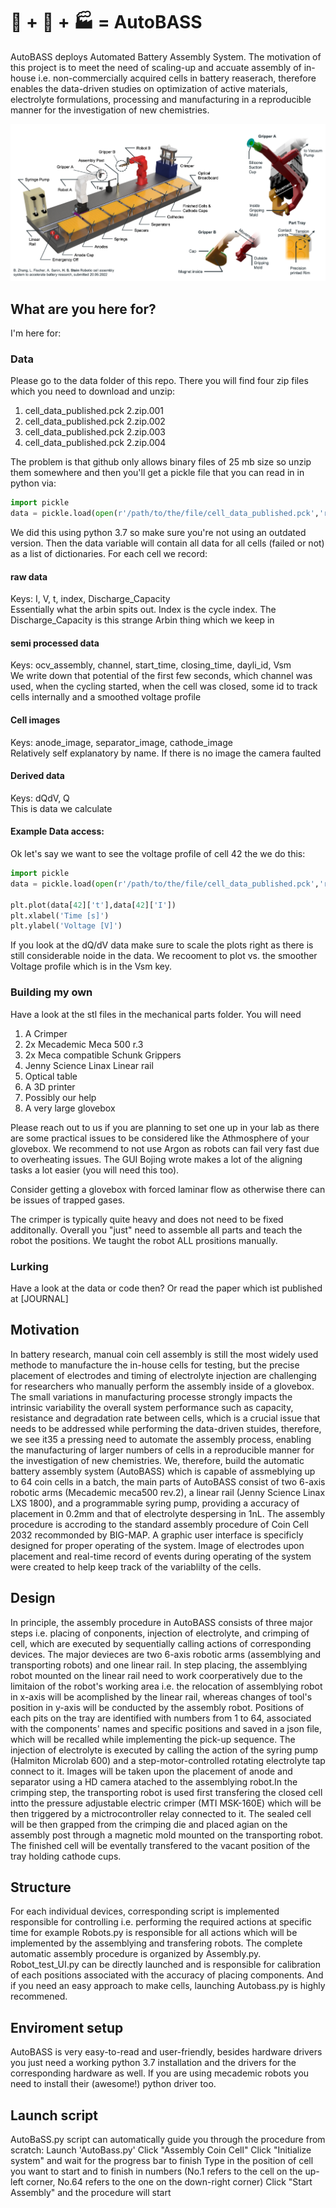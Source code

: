 # :battery: + :robot: + :factory: = AutoBASS 
AutoBASS deploys Automated Battery Assembly System. The motivation of this project is to meet the need of scaling-up and accuate assembly of in-house i.e. non-commercially acquired cells in battery reaserach, therefore enables the data-driven studies on optimization of active materials, electrolyte formulations, processing and manufacturing in a reproducible manner for the investigation of new chemistries.

![](figure1.png)

## What are you here for?

I'm here for:
### Data
Please go to the data folder of this repo. There you will find four zip files which you need to download and unzip:
1. cell_data_published.pck 2.zip.001
2. cell_data_published.pck 2.zip.002
3. cell_data_published.pck 2.zip.003
4. cell_data_published.pck 2.zip.004

The problem is that github only allows binary files of 25 mb size so unzip them somewhere and then you'll get a pickle file that you can read in in python via:

```python
import pickle
data = pickle.load(open(r'/path/to/the/file/cell_data_published.pck','rb'))
```

We did this using python 3.7 so make sure you're not using an outdated version.
Then the data variable will contain all data for all cells (failed or not) as a list of dictionaries.
For each cell we record: 
#### **raw data**
Keys: I, V, t, index, Discharge_Capacity<br/>
Essentially what the arbin spits out. Index is the cycle index. The Discharge_Capacity is this strange Arbin thing which we keep in
#### **semi processed data**
Keys: ocv_assembly, channel, start_time, closing_time, dayli_id, Vsm<br/>
We write down that potential of the first few seconds, which channel was used, when the cycling started, when the cell was closed, some id to track cells internally and a smoothed voltage profile
#### **Cell images**
Keys: anode_image, separator_image, cathode_image<br/>
Relatively self explanatory by name. If there is no image the camera faulted
#### **Derived data**
Keys: dQdV, Q <br/>
This is data we calculate

#### Example Data access:

Ok let's say we want to see the voltage profile of cell 42 the we do this:

```python
import pickle
data = pickle.load(open(r'/path/to/the/file/cell_data_published.pck','rb'))

plt.plot(data[42]['t'],data[42]['I'])
plt.xlabel('Time [s]')
plt.ylabel('Voltage [V]')
```

If you look at the dQ/dV data make sure to scale the plots right as there is still considerable noide in the data. We recooment to plot vs. the smoother Voltage profile which is in the Vsm key.

### Building my own
Have a look at the stl files in the mechanical parts folder.
You will need
1. A Crimper
2. 2x Mecademic Meca 500 r.3
3. 2x Meca compatible Schunk Grippers
4. Jenny Science Linax Linear rail
5. Optical table
6. A 3D printer
7. Possibly our help
8. A very large glovebox

Please reach out to us if you are planning to set one up in your lab as there are some practical issues to be considered like the Athmosphere of your glovebox. We recommend to not use Argon as robots can fail very fast due to overheating issues. The GUI Bojing wrote makes a lot of the aligning tasks a lot easier (you will need this too).

Consider getting a glovebox with forced laminar flow as otherwise there can be issues of trapped gases.

The crimper is typically quite heavy and does not need to be fixed additonally. Overall you "just" need to assemble all parts and teach the robot the positions. We taught the robot ALL prositions manually.


### Lurking
Have a look at the data or code then? Or read the paper which ist published at [JOURNAL]


## Motivation
In battery research, manual coin cell assembly is still the most widely used methode to manufacture the in-house cells for testing, but the precise placement of electrodes and timing of electrolyte injection are challenging for researchers who manually perform the assembly inside of a glovebox. The small variations in manufacturing processe strongly impacts the intrinsic variability the overall system performance such as capacity, resistance and degradation rate between cells, which is a crucial issue that needs to be addressed while performing the data-driven stuides, therefore, we see it35 a pressing need to automate the assembly process, enabling the manufacturing of larger numbers of cells in a reproducible manner for the investigation of new chemistries. We, therefore, build the automatic battery assembly system (AutoBASS) which is capable of assmeblying up to 64 coin cells in a batch, the main parts of AutoBASS consist of two 6-axis robotic arms (Mecademic meca500 rev.2), a linear rail (Jenny Science Linax LXS 1800), and a programmable syring pump, providing a accuracy of placement in 0.2mm and that of electrolyte despersing in 1nL. The assembly procedure is accroding to the standard assembly procedure of Coin Cell 2032 recommonded by BIG-MAP. A graphic user interface is specificly designed for proper operating of the system. Image of electrodes upon placement and real-time record of events during operating of the system were created to help keep track of the variablilty of the cells.

## Design
In principle, the assembly procedure in AutoBASS consists of three major steps i.e. placing of conponents, injection of electrolyte, and crimping of cell, which are executed by sequentially calling actions of corresponding devices. The major devieces are two 6-axis robotic arms (assemblying and transporting robots) and one linear rail. In step placing, the assemblying robot mounted on the linear rail need to work coorperatively due to the limitaion of the robot's working area i.e. the relocation of assemblying robot in x-axis will be acomplished by the linear rail, whereas changes of tool's position in y-axis will be conducted by the assembly robot. Positions of each pits on the tray are identified with numbers from 1 to 64, associated with the components' names and specific positions and saved in a json file, which will be recalled while implementing the pick-up sequence. The injection of electrolyte is executed by calling the action of the syring pump (Halmiton Microlab 600) and a step-motor-controlled rotating electrolyte tap connect to it. Images will be taken upon the placement of anode and separator using a HD camera atached to the assemblying robot.In the crimping step, the transporting robot is used first transfering the closed cell intto the pressure adjustable electric crimper (MTI MSK-160E) which will be then triggered by a mictrocontroller relay connected to it. The sealed cell will be then grapped from the crimping die and placed agian on the assembly post through a magnetic mold mounted on the transporting robot. The finished cell will be eventally transfered to the vacant position of the tray holding cathode cups.

## Structure
For each individual devices, corresponding script is implemented responsible for controlling i.e. performing the required actions at specific time for example Robots.py is responsible for all actions which will be implemented by the assemblying and transfering robots. The complete automatic assembly procedure is organized by Assembly.py. Robot_test_UI.py can be directly launched and is responsible for calibration of each positions associated with the accuracy of placing components. And if you need an easy approach to make cells, launching Autobass.py is highly recommened.

## Enviroment setup
AutoBASS is very easy-to-read and user-friendly,  besides hardware drivers you just need a working python 3.7 installation and the drivers for the corresponding hardware as well. If you are using mecademic robots you need to install their (awesome!) python driver too.

## Launch script
AutoBaSS.py script can automatically guide you through the procedure from scratch:
    Launch 'AutoBass.py'
    Click "Assembly Coin Cell"
    Click "Initialize system" and wait for the progress bar to finish
    Type in the position of cell you want to start and to finish in numbers (No.1 refers to the cell on the up-left corner, No.64 refers to the one on the down-right corner)
    Click "Start Assembly" and the procedure will start
